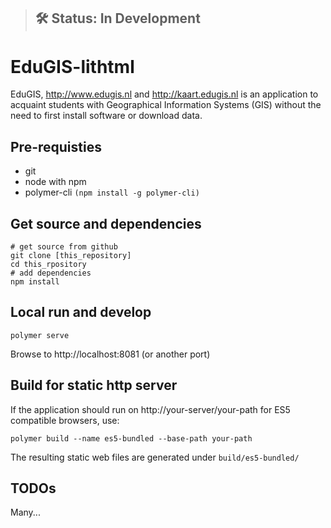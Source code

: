 
> ## 🛠 Status: In Development

# EduGIS-lithtml

EduGIS, http://www.edugis.nl and http://kaart.edugis.nl is an application to acquaint students with Geographical Information Systems (GIS) without the need to first install software or download data.


## Pre-requisties
* git
* node with npm  
* polymer-cli `(npm install -g polymer-cli)`

## Get source and dependencies
```
# get source from github
git clone [this_repository]
cd this_rpository
# add dependencies
npm install
```

## Local run and develop
```
polymer serve
```
Browse to http://localhost:8081 (or another port)

## Build for static http server
If the application should run on http://your-server/your-path for ES5 compatible browsers, use:

```
polymer build --name es5-bundled --base-path your-path
```
The resulting static web files are generated under `build/es5-bundled/`


## TODOs

Many...
